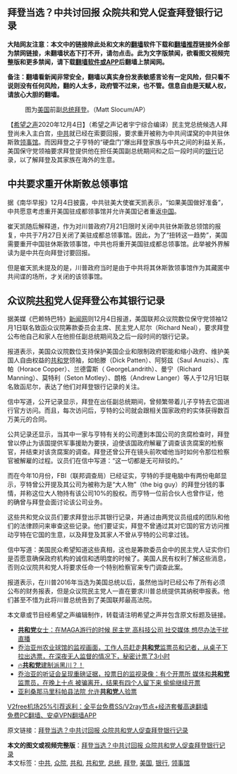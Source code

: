  <h2>拜登当选？中共讨回报 众院共和党人促查拜登银行记录</h2> <p class="notice"><b>大陆网友注意：本文中的链接除此处和文末的<a href="https://github.com/bannedbook/fanqiang" >翻墙</a>软件下载和<a href="https://github.com/killgcd/justmysocks/blob/master/README.md">翻墙推荐</a>链接外全部为禁网链接，未翻墙状态下打不开，请勿点击。此为文字版禁闻，欲看图文视频完整版和更多禁闻，请下载<a href="https://github.com/bannedbook/fanqiang">翻墙软件或APP</a>后翻墙上禁闻网。</p><p>备注：翻墙看新闻非常安全，翻墙以真实身份发表敏感言论有一定风险，但只看不说则没有任何风险，翻的人太多，政府管不过来，也不管。信息自由是天赋人权，请放心大胆的翻墙。</b></p>  <div class="entry"> <figure><figcaption>图为<a href="https://www.bannedbook.org/bnews/tag/%e7%be%8e%e5%9b%bd/" class="st_tag internal_tag" rel="tag" title="标签 美国 下的日志">美国</a>前副<a href="https://www.bannedbook.org/bnews/tag/%e6%80%bb%e7%bb%9f/" class="st_tag internal_tag" rel="tag" title="标签 总统 下的日志">总统</a><a href="https://www.bannedbook.org/bnews/tag/%e6%8b%9c%e7%99%bb/" class="st_tag internal_tag" rel="tag" title="标签 拜登 下的日志">拜登</a>。（Matt Slocum/AP）</figcaption></figure> <p>【<span class='wp_keywordlink_affiliate'><a href="https://www.soundofhope.org" title="希望之声" target="_blank">希望之声</a></span>2020年12月4日】（希望之声记者宇宁综合编译）民主党总统候选人拜登尚未入主白宫，<a href="https://www.bannedbook.org/bnews/tag/%e4%b8%ad%e5%85%b1/" class="st_tag internal_tag" rel="tag" title="标签 中共 下的日志">中共</a>就已经在索要回报，要求重开被称为中共间谍窝的中共驻休斯敦<a href="https://www.bannedbook.org/bnews/tag/%E9%A2%86%E4%BA%8B%E9%A6%86/" class="st_tag internal_tag" rel="tag" title="标签 领事馆 下的日志">领事馆</a>。而因拜登之子亨特的“硬盘门”爆出拜登家族与中共之间的利益关系，美国保守党领袖要求拜登提供他在担任美国副总统期间和之后一段时间的<a href="https://www.bannedbook.org/bnews/tag/%e9%93%b6%e8%a1%8c/" class="st_tag internal_tag" rel="tag" title="标签 银行 下的日志">银行</a>记录，以了解拜登及其家族在海外的生意。</p> <h2>中共要求重开休斯敦总领事馆</h2> <p>据《南华早报》12月4日披露，中共驻美大使崔天凯表示，“如果美国做好准备”，中共愿意考虑重开美国驻成都领事馆并允许美国记者重返<span class='wp_keywordlink_affiliate'><a href="https://www.bannedbook.org/" title="中国" target="_blank">中国</a></span>。</p> <p>崔天凯随后解释道，作为对川普政府7月21日限时关闭中共驻休斯敦总领馆的报复，中共于7月27日关闭了美驻成都总领事馆。因此，为了“扭转这一趋势”，美国需要重开中国驻休斯敦领事馆，中共也将重开美国驻成都总领事馆。此举被外界解读为是中共在向拜登讨要回报。</p>  <p>但是崔天凯未提及的是，川普政府当时是由于中共将其休斯敦领事馆作为其藏匿中共间谍的场所，才关闭的该领事馆。 </p> <p></p> <h2>众议院<a href="https://www.bannedbook.org/bnews/tag/%E5%85%B1%E5%92%8C/" class="st_tag internal_tag" rel="tag" title="标签 共和 下的日志">共和</a>党人促拜登公布其银行记录 </h2> <p>据美媒《巴赖特巴特》<span class='wp_keywordlink_affiliate'><a href="https://www.bannedbook.org/" title="新闻网">新闻网</a></span>则12月4日报道，美国联邦众议院数位保守党领袖12月1日联名致函众议院筹款委员会主席、民主党人尼尔（Richard Neal），要求拜登公布他自己和家人在他担任副总统期间及之后一段时间的银行记录。</p>  <p>报道表示，美国众议院数位支持保护美国企业和限制政府职能和缩小政府、维护美国人自由权益的<a href="https://www.bannedbook.org/bnews/tag/%e5%85%b1%e5%92%8c%e5%85%9a/" class="st_tag internal_tag" rel="tag" title="标签 共和党 下的日志">共和党</a>领袖，如帕滕（Dick Patten）、阿努兹（Saul Anuzis）、库帕（Horace Copper）、兰德雷斯（ GeorgeLandrith）、曼宁（Richard Manning）、莫特利（Seton Motley）、朗格（Andrew Langer）等人于12月1日联名致函尼尔，表达了他们对拜登银行记录的关注。 </p> <p>信中写道，公开记录显示，拜登在出任副总统期间，曾频繁带着儿子亨特去它国进行官方访问。而且，每次访问后，亨特的公司就会跟相关国家政府的实体获得数百万美元的合同。 </p> <p>公共记录还显示，当其中一家与亨特有关的公司遭到本国公司的贪腐检查时，拜登曾以停止为该国提供军事援助为要挟，迫使该国政府解雇了调查该贪腐案的检察官，并结束对该贪腐案的调查。拜登还曾公开在镜头前吹嘘他当时如何令那位检察官被解雇的过程。议员们在信中写道：“这一切都是无可辩驳的。”</p>  <p>而在今年10月份，FBI（联邦调查局）已经证实，亨特的手提电脑中有两份电邮显示，亨特曾公开提及其公司为被称为是“大人物”（the big guy）的拜登分钱的事情，并称这位大人物持有该公司10%的股权。而亨特一位前合伙人也曾作证，他的确曾与拜登会面讨论该公司业务。 </p> <p>这些共和党众议员们要求拜登出示其银行记录，并通过由两党议员组成的团队和他们的法律顾问来审查这些记录。他们要证实，拜登不曾通过其对它国的官方访问推动亨特在它国的生意，以及拜登及其家人不曾从亨特的公司拿过钱。</p> <p>信中写道：美国民众希望知道这些真相，这也是筹款委员会中的民主党人证实你们是否愿意确保政府机构的诚信和透明度的时候了。美国人民有权利了解这些消息，否则众议院共和党人将要求任命一个特别检察官来专门调查此案。</p>  <p>报道表示，在川普2016年当选为美国总统以后，虽然他当时已经公布了所有必须公布的财务报表，但是众议院民主党人一直在要求川普总统提供其纳税申报表。他们甚至不惜为此将川普总统告到了美国联邦最高法院。</p> <p>本文章或节目经希望之声编辑制作，转载请注明希望之声并包含原文标题及链接。</p> <ul class='op-related-articles' title='相关阅读'> <li><a href='https://www.bannedbook.org/bnews/bannedvideo/20201205/1442296.html' target='_blank'><b>共和党</b>女士：在MAGA游行的时候 民主党 高科技公司 社交媒体 想尽办法干扰直播</a></li> <li><a href='https://www.bannedbook.org/bnews/bannedvideo/20201204/1442054.html' target='_blank'>乔治亚州农业球馆的监视画面，工作人员赶走<b>共和党</b>监票员和记者，从桌子下拉出选票，在深夜无人监督的情况下，秘密计票了3小时</a></li> <li><a href='https://www.bannedbook.org/bnews/bannedvideo/20201204/1441986.html' target='_blank'>🔥<b>共和党</b>建制派黑川？！</a></li> <li><a href='https://www.bannedbook.org/bnews/bannedvideo/20201204/1441671.html' target='_blank'>乔治亚的听证会呈现重磅证据，投票日的监视录像：有个开票所 媒体和<b>共和党</b>监票员，在晚上十点 被骗离开，结果有四个人留下来 偷偷继续开票</a></li> <li><a href='https://www.bannedbook.org/bnews/bannedvideo/20201203/1441042.html' target='_blank'>亚利桑那马里科帕县法院 允许<b>共和党</b>人验票</a></li> </ul> <p class="texttj"> <a href="https://github.com/bannedbook/fanqiang/wiki/V2ray%E6%9C%BA%E5%9C%BA" target="_blank">V2free机场25%引荐返利：全平台免费SS/V2ray节点+经济套餐高速翻墙</a><br/> <a href="https://github.com/bannedbook/fanqiang/wiki/%E7%A6%81%E9%97%BB%E7%BD%91%E5%AE%89%E5%8D%93%E7%BF%BB%E5%A2%99%E6%96%B0%E9%97%BBAPP" target="_blank">免费PC翻墙、安卓VPN翻墙APP</a></p><p>原文链接：<a class="src_link"  href="https://www.soundofhope.org/post/450175" target="_blank">拜登当选？中共讨回报 众院共和党人促查拜登银行记录</a></p><a name='sharetosocial'></a>       <div><b>本文的图文或视频完整版</b>：<a href='https://www.bannedbook.org/bnews/comments/20201205/1442302.html'>拜登当选？中共讨回报 众院共和党人促查拜登银行记录</a></div>  </div><!--END ENTRY--> <div class="postfooter"> <div>本文标签：<a href="https://www.bannedbook.org/bnews/tag/%e4%b8%ad%e5%85%b1/" rel="tag">中共</a>, <a href="https://www.bannedbook.org/bnews/tag/%E4%BC%97%E9%99%A2/" rel="tag">众院</a>, <a href="https://www.bannedbook.org/bnews/tag/%E5%85%B1%E5%92%8C/" rel="tag">共和</a>, <a href="https://www.bannedbook.org/bnews/tag/%e5%85%b1%e5%92%8c%e5%85%9a/" rel="tag">共和党</a>, <a href="https://www.bannedbook.org/bnews/tag/%e6%80%bb%e7%bb%9f/" rel="tag">总统</a>, <a href="https://www.bannedbook.org/bnews/tag/%e6%8b%9c%e7%99%bb/" rel="tag">拜登</a>, <a href="https://www.bannedbook.org/bnews/tag/%e7%be%8e%e5%9b%bd/" rel="tag">美国</a>, <a href="https://www.bannedbook.org/bnews/tag/%e9%93%b6%e8%a1%8c/" rel="tag">银行</a>, <a href="https://www.bannedbook.org/bnews/tag/%E9%A2%86%E4%BA%8B%E9%A6%86/" rel="tag">领事馆</a></div>  </div><!--END POSTFOOTER--> 